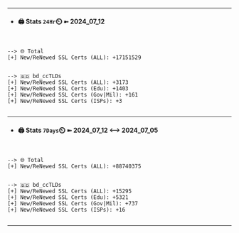 

---
- #### 🖨️ **Stats** `24Hr`⏲️ ➼ 2024_07_12
```console


--> 🌐 Total
[+] New/ReNewed SSL Certs (ALL): +17151529


--> 🇧🇩 bd_ccTLDs
[+] New/ReNewed SSL Certs (ALL): +3173
[+] New/ReNewed SSL Certs (Edu): +1403
[+] New/ReNewed SSL Certs (Gov|Mil): +161
[+] New/ReNewed SSL Certs (ISPs): +3


```

---
- #### 🖨️ **Stats** `7Days`⏲️ ➼ 2024_07_12 <--> 2024_07_05
```console


--> 🌐 Total
[+] New/ReNewed SSL Certs (ALL): +88740375


--> 🇧🇩 bd_ccTLDs
[+] New/ReNewed SSL Certs (ALL): +15295
[+] New/ReNewed SSL Certs (Edu): +5321
[+] New/ReNewed SSL Certs (Gov|Mil): +737
[+] New/ReNewed SSL Certs (ISPs): +16


```

---

